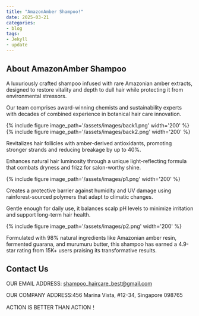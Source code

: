 ```yaml
---
title: "AmazonAmber Shampoo!"
date: 2025-03-21
categories:
- blog
tags:
- Jekyll
- update
---
```


## About AmazonAmber Shampoo

A luxuriously crafted shampoo infused with rare Amazonian amber extracts, designed to restore vitality and depth to dull hair while protecting it from environmental stressors.

Our team comprises award-winning chemists and sustainability experts with decades of combined experience in botanical hair care innovation.

{% include figure image_path='/assets/images/back1.png' width='200' %}
{% include figure image_path='/assets/images/back2.png' width='200' %}

Revitalizes hair follicles with amber-derived antioxidants, promoting stronger strands and reducing breakage by up to 40%.

Enhances natural hair luminosity through a unique light-reflecting formula that combats dryness and frizz for salon-worthy shine.

{% include figure image_path='/assets/images/p1.png' width='200' %}

Creates a protective barrier against humidity and UV damage using rainforest-sourced polymers that adapt to climatic changes.

Gentle enough for daily use, it balances scalp pH levels to minimize irritation and support long-term hair health.

{% include figure image_path='/assets/images/p2.png' width='200' %}

Formulated with 98% natural ingredients like Amazonian amber resin, fermented guarana, and murumuru butter, this shampoo has earned a 4.9-star rating from 15K+ users praising its transformative results.

## Contact Us

OUR EMAIL ADDRESS: shampoo_haircare_best@gmail.com

OUR COMPANY ADDRESS:456 Marina Vista, #12-34, Singapore 098765

ACTION IS BETTER THAN ACTION！
